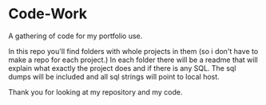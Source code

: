 Code-Work
=========

A gathering of code for my portfolio use.

In this repo you'll find folders with whole projects in them (so i don't have to make a repo for each project.)  In each folder there will be a readme that will explain what exactly the project does and if there is any SQL.  The sql dumps will be included and all sql strings will point to local host.

Thank you for looking at my repository and my code.
